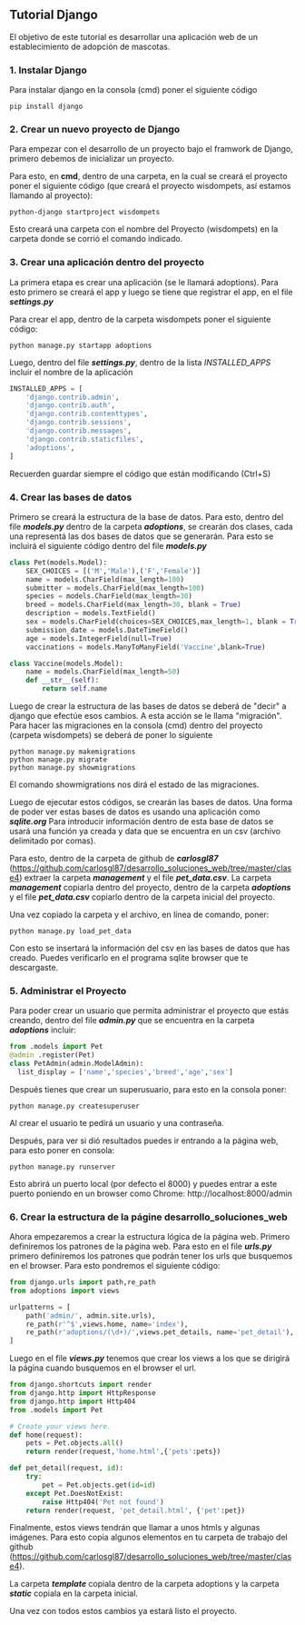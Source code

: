 ## Tutorial Django
El objetivo de este tutorial es desarrollar una aplicación web de un establecimiento de adopción de mascotas.

### 1. Instalar Django

Para instalar django en la consola (cmd) poner el siguiente código

```
pip install django
```

### 2. Crear un nuevo proyecto de Django

Para empezar con el desarrollo de un proyecto bajo el framwork de Django, primero debemos de inicializar un proyecto.

Para esto, en **cmd**, dentro de una carpeta, en la cual se creará el proyecto poner el siguiente código (que creará el proyecto wisdompets, así estamos llamando al proyecto):
```
python-django startproject wisdompets
```
Esto creará una carpeta con el nombre del Proyecto (wisdompets) en la carpeta donde se corrió el comando indicado.

### 3. Crear una aplicación dentro del proyecto

La primera etapa es crear una aplicación (se le llamará adoptions). Para esto primero se creará el app y luego se tiene que registrar el app, en el file ***settings.py***

Para crear el app, dentro de la carpeta wisdompets poner el siguiente código:
```
python manage.py startapp adoptions
```
Luego, dentro del file ***settings.py***, dentro de la lista *INSTALLED_APPS* incluir el nombre de la aplicación
```python
INSTALLED_APPS = [
    'django.contrib.admin',
    'django.contrib.auth',
    'django.contrib.contenttypes',
    'django.contrib.sessions',
    'django.contrib.messages',
    'django.contrib.staticfiles',
    'adoptions',
]
```
Recuerden guardar siempre el código que están modificando (Ctrl+S)

### 4. Crear las bases de datos
Primero se creará la estructura de la base de datos. Para esto, dentro del file ***models.py*** dentro de la carpeta ***adoptions***, se crearán dos clases, cada una representá las dos bases de datos que se generarán. Para esto se incluirá el siguiente código dentro del file ***models.py***
```python
class Pet(models.Model):
    SEX_CHOICES = [('M','Male'),('F','Female')]
    name = models.CharField(max_length=100)
    submitter = models.CharField(max_length=100)
    species = models.CharField(max_length=30)
    breed = models.CharField(max_length=30, blank = True)
    description = models.TextField()
    sex = models.CharField(choices=SEX_CHOICES,max_length=1, blank = True)
    submission_date = models.DateTimeField()
    age = models.IntegerField(null=True)
    vaccinations = models.ManyToManyField('Vaccine',blank=True)

class Vaccine(models.Model):
    name = models.CharField(max_length=50)
    def __str__(self):
        return self.name
```
Luego de crear la estructura de las bases de datos se deberá de "decir" a django que efectúe esos cambios. A esta acción se le llama "migración". Para hacer las migraciones en la consola (cmd) dentro del proyecto (carpeta wisdompets) se deberá de poner lo siguiente
```
python manage.py makemigrations
python manage.py migrate
python manage.py showmigrations
```
El comando showmigrations nos dirá el estado de las migraciones.

Luego de ejecutar estos códigos, se crearán las bases de datos. Una forma de poder ver estas bases de datos es usando una aplicación como ***sqlite.org***
Para introducir información dentro de esta base de datos se usará una función ya creada y data que se encuentra en un csv (archivo delimitado por comas).

Para esto, dentro de la carpeta de github de ***carlosgl87*** (https://github.com/carlosgl87/desarrollo_soluciones_web/tree/master/clase4)
extraer la carpeta ***management*** y el file ***pet_data.csv***. La carpeta ***management*** copiarla dentro del proyecto, dentro de la carpeta ***adoptions*** y el file ***pet_data.csv*** copiarlo dentro de la carpeta inicial del proyecto.

Una vez copiado la carpeta y el archivo, en línea de comando, poner:

```
python manage.py load_pet_data
```
Con esto se insertará la información del csv en las bases de datos que has creado. Puedes verificarlo en el programa sqlite browser que te descargaste.

### 5. Administrar el Proyecto

Para poder crear un usuario que permita administrar el proyecto que estás creando, dentro del file ***admin.py*** que se encuentra en la carpeta ***adoptions*** incluir:

```python
from .models import Pet
@admin .register(Pet)
class PetAdmin(admin.ModelAdmin):
  list_display = ['name','species','breed','age','sex']
```

Después tienes que crear un superusuario, para esto en la consola poner:
```
python manage.py createsuperuser
```
Al crear el usuario te pedirá un usuario y una contraseña.

Después, para ver si dió resultados puedes ir entrando a la página web, para esto poner en consola:
```
python manage.py runserver
```
Esto abrirá un puerto local (por defecto el 8000) y puedes entrar a este puerto poniendo  en un browser como Chrome: http://localhost:8000/admin

### 6. Crear la estructura de la págine desarrollo_soluciones_web

Ahora empezaremos a crear la estructura lógica de la página web. Primero definiremos los patrones de la página web. Para esto en el file ***urls.py*** primero definiremos los patrones que podrán tener los urls que busquemos en el browser. Para esto pondremos el siguiente código:

```python
from django.urls import path,re_path
from adoptions import views

urlpatterns = [
    path('admin/', admin.site.urls),
    re_path(r'^$',views.home, name='index'),
    re_path(r'adoptions/(\d+)/',views.pet_details, name='pet_detail'),
]
```

Luego en el file ***views.py*** tenemos que crear los views a los que se dirigirá la página cuando busquemos en el browser el url.

```python
from django.shortcuts import render
from django.http import HttpResponse
from django.http import Http404
from .models import Pet

# Create your views here.
def home(request):
    pets = Pet.objects.all()
    return render(request,'home.html',{'pets':pets})

def pet_detail(request, id):
    try:
        pet = Pet.objects.get(id=id)
    except Pet.DoesNotExist:
        raise Http404('Pet not found')
    return render(request, 'pet_detail.html', {'pet':pet})
```

Finalmente, estos views tendrán que llamar a unos htmls y algunas imágenes. Para esto copia algunos elementos en tu carpeta de trabajo del github (https://github.com/carlosgl87/desarrollo_soluciones_web/tree/master/clase4).

La carpeta ***template*** copiala dentro de la carpeta adoptions y la carpeta ***static*** copiala en la carpeta inicial.

Una vez con todos estos cambios ya estará listo el proyecto.
